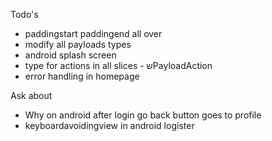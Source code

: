 Todo's
- paddingstart paddingend all over
- modify all payloads types
- android splash screen
- type for actions in all slices - שPayloadAction
- error handling in homepage

Ask about
- Why on android after login go back button goes to profile
- keyboardavoidingview in android logister